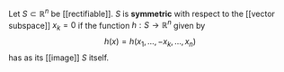 Let $S \subset\mathbb R^n$ be [[rectifiable]]. $S$ is **symmetric** with respect to the [[vector subspace]] $x_k=0$ if the function $h:S\to\mathbb R^n$ given by $$h(x) = h(x_1,\dots, -x_k, \dots, x_n)$$ has as its [[image]] $S$ itself.